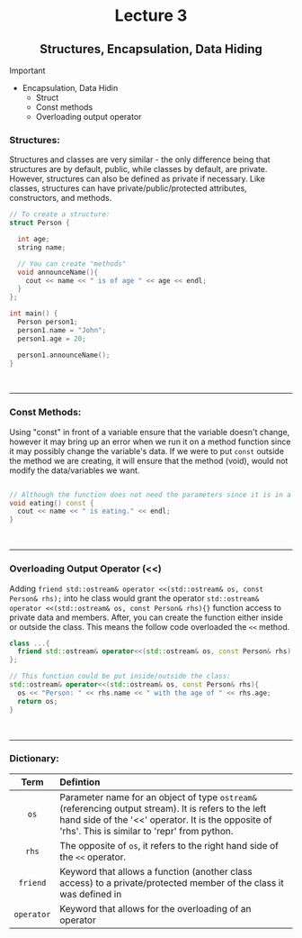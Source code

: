 <div align = "center">

# Lecture 3
## Structures, Encapsulation, Data Hiding

</div>

> [!Important]
>  - Encapsulation, Data Hidin
>      - Struct
>      - Const methods
>      - Overloading output operator


### Structures:
Structures and classes are very similar - the only difference being that structures are by default, public, while classes by default, are private. However, structures can also be defined as private if necessary. Like classes, structures can have private/public/protected attributes, constructors, and methods. 

```C++
// To create a structure:
struct Person {

  int age;
  string name;

  // You can create "methods"
  void announceName(){
    cout << name << " is of age " << age << endl;
  }
};

int main() {
  Person person1;
  person1.name = "John";
  person1.age = 20;

  person1.announceName();
}
```


</br>

---

### Const Methods:
Using "const" in front of a variable ensure that the variable doesn't change, however it may bring up an error when we run it on a method function since it may possibly change the variable's data. If we were to put `const` outside the method we are creating, it will ensure that the method (void), would not modify the data/variables we want.

```C++

// Although the function does not need the parameters since it is in a class function, to ensure the previous stated `const` variables don't change, we will leave `const` outside the parenthesis
void eating() const {
  cout << name << " is eating." << endl;
}

```
</br>

---

### Overloading Output Operator (<<)
Adding `friend std::ostream& operator <<(std::ostream& os, const Person& rhs);` into he class would grant the operator `std::ostream& operator <<(std::ostream& os, const Person& rhs){}` function access to private data and members. After, you can create the function either inside or outside the class. This means the follow code overloaded the `<<` method. 

```C++
class ...{
  friend std::ostream& operator<<(std::ostream& os, const Person& rhs); // Allows us to create a function (after the friend keyword) to access the information from the class
};

// This function could be put inside/outside the class:
std::ostream& operator<<(std::ostream& os, const Person& rhs){
  os << "Person: " << rhs.name << " with the age of " << rhs.age;
  return os;
}
```

</br>

---

### Dictionary:

<div align = "center"> 
  
| Term | Defintion |
| :---: | :--- | 
| `os` | Parameter name for an object of type `ostream&` (referencing output stream). It is refers to the left hand side of the '<<' operator. It is the opposite of 'rhs'. This is similar to 'repr' from python. | 
| `rhs` | The opposite of `os`, it refers to the right hand side of the `<<` operator. | 
| `friend` | Keyword that allows a function (another class access) to a private/protected member of the class it was defined in | 
| `operator`| Keyword that allows for the overloading of an operator |



</div>
